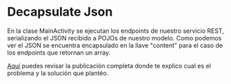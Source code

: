 # Decapsulate Json

En la clase MainActivity se ejecutan los endpoints de nuestro servicio REST, serializando el JSON recibido a POJOs de nuestro modelo. Como podemos ver el JSON se encuentra encapsulado en la llave "content" para el caso de los endpoints que retornan un array.

[Aquí](https://medium.com/@barcochrist/desencapsular-json-con-retrofit-y-gson-en-android-java-kotlin-94e23f71621) puedes revisar la publicación completa donde te explico cual es el problema y la solución que plantéo.
